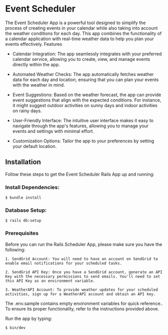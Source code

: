 # Event Scheduler

The Event Scheduler App is a powerful tool designed to simplify the process of creating events in your calendar while also taking into account the weather conditions for each day. This app combines the functionality of a calendar application with real-time weather data to help you plan your events effectively.
Features

- Calendar Integration: The app seamlessly integrates with your preferred calendar service, allowing you to create, view, and manage events directly within the app.

- Automated Weather Checks: The app automatically fetches weather data for each day and location, ensuring that you can plan your events with the weather in mind.

- Event Suggestions: Based on the weather forecast, the app can provide event suggestions that align with the expected conditions. For instance, it might suggest outdoor activities on sunny days and indoor activities on rainy days.

- User-Friendly Interface: The intuitive user interface makes it easy to navigate through the app's features, allowing you to manage your events and settings with minimal effort.

- Customization Options: Tailor the app to your preferences by setting your default location.

## Installation

Follow these steps to get the Event Scheduler Rails App up and running:

### Install Dependencies:

    $ bundle install

### Database Setup:

    $ rails db:setup

### Prerequisites

Before you can run the Rails Scheduler App, please make sure you have the following:

    1. SendGrid Account: You will need to have an account on SendGrid to enable email notifications for your scheduled tasks.

    2. SendGrid API Key: Once you have a SendGrid account, generate an API Key with the necessary permissions to send emails. You'll need to set this API Key as an environment variable.

    3. WeatherAPI Account: To provide weather updates for your scheduled activities, sign up for a WeatherAPI account and obtain an API key.

The .env.sample contains empty environment variables for quick reference.. To ensure its proper functionality, refer to the instructions provided above.

Run the app by typing:

    $ bin/dev
